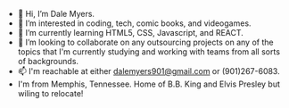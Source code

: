 - 👋 Hi, I’m Dale Myers.
- 👀 I’m interested in coding, tech, comic books, and videogames.
- 🌱 I’m currently learning HTML5, CSS, Javascript, and REACT.
- 💞️ I’m looking to collaborate on any outsourcing projects on any of the topics that I'm currently studying and working with teams from all sorts of backgrounds.
- 📫 I'm reachable at either dalemyers901@gmail.com or (901)267-6083.
- I'm from Memphis, Tennessee. Home of B.B. King and Elvis Presley but wiling to relocate!
<!---
NephilimOfHades/NephilimOfHades is a ✨ special ✨ repository because its `README.md` (this file) appears on your GitHub profile.
You can click the Preview link to take a look at your changes.
--->
